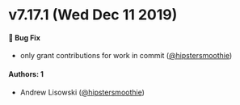 # v7.17.1 (Wed Dec 11 2019)

#### 🐛  Bug Fix

- only grant contributions for work in commit  ([@hipstersmoothie](https://github.com/hipstersmoothie))

#### Authors: 1

- Andrew Lisowski ([@hipstersmoothie](https://github.com/hipstersmoothie))